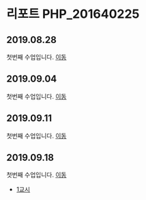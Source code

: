 # 리포트 PHP_201640225

## 2019.08.28
첫번째 수업입니다. [이동](./01)

## 2019.09.04
첫번째 수업입니다. [이동](./02/lecture_02)

## 2019.09.11
첫번째 수업입니다. [이동](03)

## 2019.09.18
첫번째 수업입니다. [이동](04)

* [1교시](04/01)
